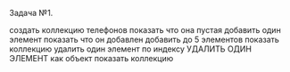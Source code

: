 Задача №1.

создать коллекцию телефонов
показать что она пустая
добавить один элемент
показать что он добавлен
добавить до 5 элементов
показать коллекцию
удалить один элемент по индексу
УДАЛИТЬ ОДИН ЭЛЕМЕНТ как объект
показать коллекцию